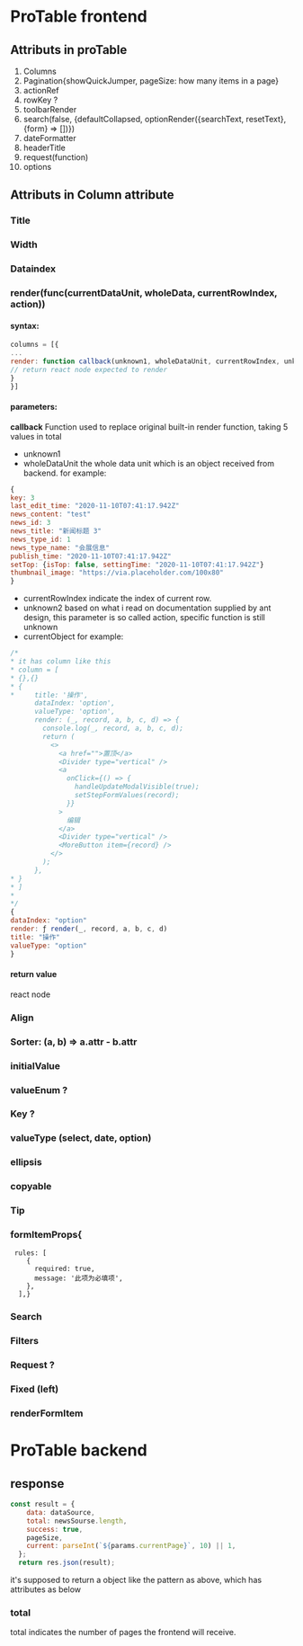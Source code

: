 # ProTable frontend
## Attributs in proTable
1. Columns
2. Pagination{showQuickJumper, pageSize: how many items in a page}
3. actionRef
4. rowKey ?
5. toolbarRender
6. search(false, {defaultCollapsed, optionRender({searchText, resetText}, {form} => [])})
7. dateFormatter
8. headerTitle
9. request(function)
10. options

## Attributs in Column attribute
### Title
### Width
### Dataindex
### render(func(currentDataUnit, wholeData, currentRowIndex, action))
#### syntax: 
```javascript
columns = [{
...
render: function callback(unknown1, wholeDataUnit, currentRowIndex, unknown2, currentObject) => {
// return react node expected to render
}
}]
```
#### parameters:
**callback**
Function used to replace original built-in render function, taking 5 values in total
* unknown1
* wholeDataUnit
  the whole data unit which is an object received from backend.
for example:
```javascript
{
key: 3
last_edit_time: "2020-11-10T07:41:17.942Z"
news_content: "test"
news_id: 3
news_title: "新闻标题 3"
news_type_id: 1
news_type_name: "会展信息"
publish_time: "2020-11-10T07:41:17.942Z"
setTop: {isTop: false, settingTime: "2020-11-10T07:41:17.942Z"}
thumbnail_image: "https://via.placeholder.com/100x80"
}
```

  * currentRowIndex
indicate the index of current row.
  * unknown2
based on what i read on documentation supplied by ant design, this parameter is so called action, specific function is still unknown
  * currentObject
for example:
```javascript
/*
* it has column like this
* column = [
* {},{}
* {
*     title: '操作',
      dataIndex: 'option',
      valueType: 'option',
      render: (_, record, a, b, c, d) => {
        console.log(_, record, a, b, c, d);
        return (
          <>
            <a href="">置顶</a>
            <Divider type="vertical" />
            <a
              onClick={() => {
                handleUpdateModalVisible(true);
                setStepFormValues(record);
              }}
            >
              编辑
            </a>
            <Divider type="vertical" />
            <MoreButton item={record} />
          </>
        );
      },
* }
* ]
*
*/
{
dataIndex: "option"
render: ƒ render(_, record, a, b, c, d)
title: "操作"
valueType: "option"
}
```
#### return value
react node

### Align
### Sorter: (a, b) => a.attr - b.attr
### initialValue
### valueEnum ?
### Key ?
### valueType (select, date, option)
### ellipsis
### copyable
### Tip
### formItemProps{     
	 rules: [
        {
          required: true,
          message: '此项为必填项',
        },
      ],}
### Search
### Filters
### Request ?
### Fixed (left)
### renderFormItem

# ProTable backend
## response

```javascript
const result = {
    data: dataSource,
    total: newsSourse.length,
    success: true,
    pageSize,
    current: parseInt(`${params.currentPage}`, 10) || 1,
  };
  return res.json(result);
```

it's supposed to return a object like the pattern as above, which has attributes as below

### total
total indicates the number of pages the frontend will receive.
